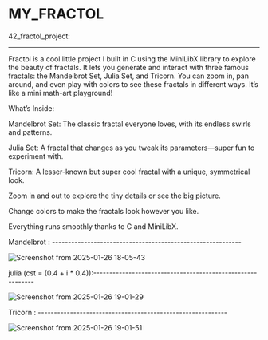 # MY_FRACTOL
42_fractol_project:

---------------------------------------------------------------------------------------------------------------------------------------------------------------------------------

Fractol is a cool little project I built in C using the MiniLibX library to explore the beauty of fractals. It lets you generate and interact with three famous fractals: the Mandelbrot Set, Julia Set, and Tricorn. You can zoom in, pan around, and even play with colors to see these fractals in different ways. It’s like a mini math-art playground!

What’s Inside:

Mandelbrot Set: The classic fractal everyone loves, with its endless swirls and patterns.

Julia Set: A fractal that changes as you tweak its parameters—super fun to experiment with.

Tricorn: A lesser-known but super cool fractal with a unique, symmetrical look.

Zoom in and out to explore the tiny details or see the big picture.

Change colors to make the fractals look however you like.

Everything runs smoothly thanks to C and MiniLibX.

Mandelbrot : -----------------------------------------------------------

![Screenshot from 2025-01-26 18-05-43](https://github.com/user-attachments/assets/be8787ab-f3ab-4b4c-bd6d-292e0de9e636)


julia (cst = (0.4 + i * 0.4)):-----------------------------------------------------------

![Screenshot from 2025-01-26 19-01-29](https://github.com/user-attachments/assets/07d31065-ca85-4584-aa2f-5c51d6c1ce67)

Tricorn : -----------------------------------------------------------

![Screenshot from 2025-01-26 19-01-51](https://github.com/user-attachments/assets/367a234c-6562-423c-87e0-302cc0fd244b)

